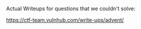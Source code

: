 Actual Writeups for questions that we couldn't solve:

https://ctf-team.vulnhub.com/write-ups/advent/
